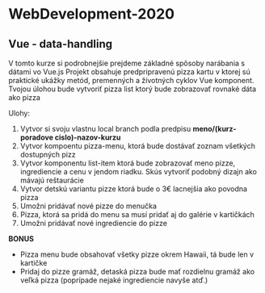 # WebDevelopment-2020
## Vue - data-handling
V tomto kurze si podrobnejšie prejdeme základné spôsoby narábania s dátami vo Vue.js
Projekt obsahuje predpripravenú pizza kartu v ktorej sú praktické ukážky metód, premenných a žívotných cyklov Vue komponent.
Tvojou úlohou bude vytvoriť pizza list ktorý bude zobrazovať rovnaké dáta ako pizza

Ulohy:

1. Vytvor si svoju vlastnu local branch podla predpisu **meno/(kurz-poradove cislo)-nazov-kurzu**
2. Vytvor kompoentu pizza-menu, ktorá bude dostávať zoznam všetkých dostupných pizz
3. Vytvor komponentu list-item ktorá bude zobrazovať meno pizze, ingrediencie a cenu v jendom riadku. Skús vytvoriť podobný dizajn ako mávajú reštaurácie 
4. Vytvor detskú variantu pizze ktorá bude o 3€ lacnejšia ako povodna pizza
5. Umožni pridávať nové pizze do menučka
6. Pizza, ktorá sa pridá do menu sa musí pridať aj do galérie v kartičkách
7. Umožni pridávať nové ingrediencie do pizze

__BONUS__
- Pizza menu bude obsahovať všetky pizze okrem Hawaii, tá bude len v kartičke
- Pridaj do pizze gramáž, detaská pizza bude mať rozdielnu gramáž ako veľká pizza (poprípade nejaké ingrediencie navyše atď.)
